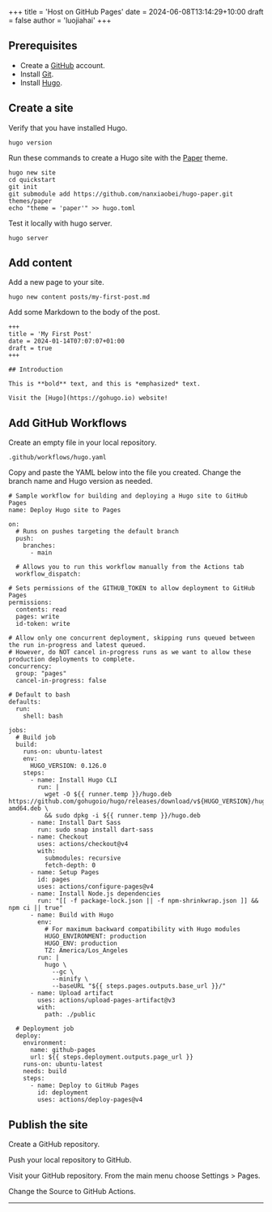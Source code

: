 +++
title = 'Host on GitHub Pages'
date = 2024-06-08T13:14:29+10:00
draft = false
author = 'luojiahai'
+++

## Prerequisites 

- Create a [GitHub](https://github.com/) account.
- Install [Git](https://www.git-scm.com/).
- Install [Hugo](https://gohugo.io/).

## Create a site

Verify that you have installed Hugo.
```
hugo version
```

Run these commands to create a Hugo site with the [Paper](https://github.com/nanxiaobei/hugo-paper) theme.
```
hugo new site
cd quickstart
git init
git submodule add https://github.com/nanxiaobei/hugo-paper.git themes/paper
echo "theme = 'paper'" >> hugo.toml
```

Test it locally with hugo server.
```
hugo server
```

## Add content

Add a new page to your site.
```
hugo new content posts/my-first-post.md
```

Add some Markdown to the body of the post.
```
+++
title = 'My First Post'
date = 2024-01-14T07:07:07+01:00
draft = true
+++

## Introduction

This is **bold** text, and this is *emphasized* text.

Visit the [Hugo](https://gohugo.io) website!
```

## Add GitHub Workflows

Create an empty file in your local repository.
```
.github/workflows/hugo.yaml
```

Copy and paste the YAML below into the file you created. Change the branch name and Hugo version as needed.
```
# Sample workflow for building and deploying a Hugo site to GitHub Pages
name: Deploy Hugo site to Pages

on:
  # Runs on pushes targeting the default branch
  push:
    branches:
      - main

  # Allows you to run this workflow manually from the Actions tab
  workflow_dispatch:

# Sets permissions of the GITHUB_TOKEN to allow deployment to GitHub Pages
permissions:
  contents: read
  pages: write
  id-token: write

# Allow only one concurrent deployment, skipping runs queued between the run in-progress and latest queued.
# However, do NOT cancel in-progress runs as we want to allow these production deployments to complete.
concurrency:
  group: "pages"
  cancel-in-progress: false

# Default to bash
defaults:
  run:
    shell: bash

jobs:
  # Build job
  build:
    runs-on: ubuntu-latest
    env:
      HUGO_VERSION: 0.126.0
    steps:
      - name: Install Hugo CLI
        run: |
          wget -O ${{ runner.temp }}/hugo.deb https://github.com/gohugoio/hugo/releases/download/v${HUGO_VERSION}/hugo_extended_${HUGO_VERSION}_linux-amd64.deb \
          && sudo dpkg -i ${{ runner.temp }}/hugo.deb          
      - name: Install Dart Sass
        run: sudo snap install dart-sass
      - name: Checkout
        uses: actions/checkout@v4
        with:
          submodules: recursive
          fetch-depth: 0
      - name: Setup Pages
        id: pages
        uses: actions/configure-pages@v4
      - name: Install Node.js dependencies
        run: "[[ -f package-lock.json || -f npm-shrinkwrap.json ]] && npm ci || true"
      - name: Build with Hugo
        env:
          # For maximum backward compatibility with Hugo modules
          HUGO_ENVIRONMENT: production
          HUGO_ENV: production
          TZ: America/Los_Angeles
        run: |
          hugo \
            --gc \
            --minify \
            --baseURL "${{ steps.pages.outputs.base_url }}/"          
      - name: Upload artifact
        uses: actions/upload-pages-artifact@v3
        with:
          path: ./public

  # Deployment job
  deploy:
    environment:
      name: github-pages
      url: ${{ steps.deployment.outputs.page_url }}
    runs-on: ubuntu-latest
    needs: build
    steps:
      - name: Deploy to GitHub Pages
        id: deployment
        uses: actions/deploy-pages@v4
```

## Publish the site

Create a GitHub repository.

Push your local repository to GitHub.

Visit your GitHub repository. From the main menu choose Settings > Pages.

Change the Source to GitHub Actions.

---
